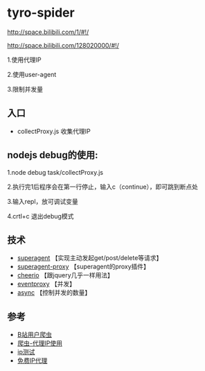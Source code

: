 # tyro-spider

http://space.bilibili.com/1/#!/

http://space.bilibili.com/128020000/#!/

1.使用代理IP

2.使用user-agent

3.限制并发量

## 入口

* collectProxy.js 收集代理IP

## nodejs debug的使用:

1.node debug task/collectProxy.js

2.执行完1后程序会在第一行停止，输入c（continue），即可跳到断点处

3.输入repl，放可调试变量

4.crtl+c 退出debug模式


## 技术

* [superagent](http://visionmedia.github.io/superagent) 【实现主动发起get/post/delete等请求】
* [superagent-proxy](https://github.com/TooTallNate/superagent-proxy) 【superagent的proxy插件】
* [cheerio](https://github.com/cheeriojs/cheerio) 【跟jquery几乎一样用法】
* [eventproxy](https://github.com/JacksonTian/eventproxy) 【并发】
* [async](https://github.com/caolan/async) 【控制并发的数量】


## 参考

* [B站用户爬虫](https://github.com/airingursb/bilibili-user/blob/master/bilibili_user.py)
* [爬虫-代理IP使用](http://www.cnblogs.com/hearzeus/p/5157016.html)
* [ip测试](http://ip.chinaz.com/getip.aspx)
* [免费IP代理](http://www.xicidaili.com/nn/1)
